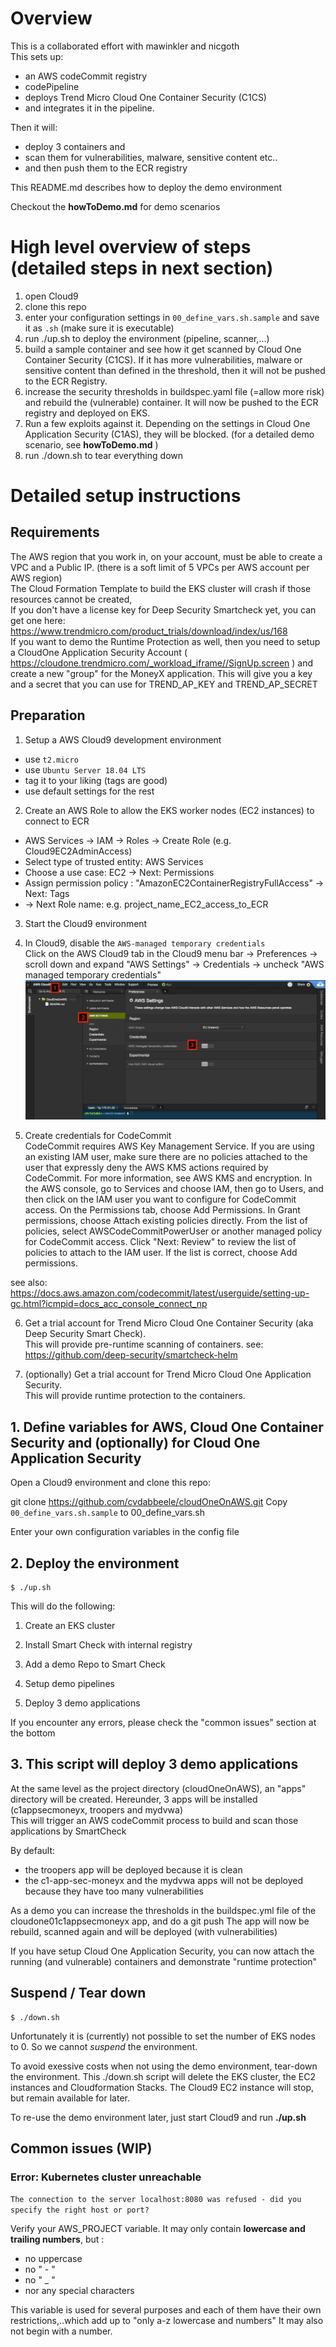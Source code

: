 # Overview
This is a collaborated effort with mawinkler and nicgoth   
This sets up:
- an AWS codeCommit registry
- codePipeline
- deploys Trend Micro Cloud One Container Security (C1CS)
- and integrates it in the pipeline.  

Then it will:
- deploy 3 containers and
- scan them for vulnerabilities, malware, sensitive content etc..
- and then push them to the ECR registry

This README.md describes how to deploy the demo environment

Checkout the **howToDemo.md** for demo scenarios

# High level overview of steps (detailed steps in next section)
1. open Cloud9
2. clone this repo
3. enter your configuration settings in `00_define_vars.sh.sample` and save it as `.sh` (make sure it is executable)
4. run ./up.sh to deploy the environment (pipeline, scanner,...)
5. build a sample container and see how it get scanned by Cloud One Container Security (C1CS).  If it has more  vulnerabilities, malware or sensitive content than defined in the threshold, then it will not be pushed to the ECR Registry.
6. increase the security thresholds in buildspec.yaml file (=allow more risk) and rebuild the (vulnerable) container.  It will now be pushed to the ECR registry and deployed on EKS.
7. Run a few exploits against it.  Depending on the settings in Cloud One Application Security (C1AS), they will be blocked.  (for a detailed demo scenario, see **howToDemo.md** )
6. run ./down.sh to tear everything down

# Detailed setup instructions

## Requirements
The AWS region that you work in, on your account, must be able to create a VPC and a Public IP. (there is a soft limit of 5 VPCs per AWS account per AWS region)  <br />
The Cloud Formation Template to build the EKS cluster will crash if those resources cannot be created, <br />
If you don't have a license key for Deep Security Smartcheck yet, you can get one here: https://www.trendmicro.com/product_trials/download/index/us/168 <br />
If you want to demo the Runtime Protection as well, then you need to setup a CloudOne Application Security Account ( https://cloudone.trendmicro.com/_workload_iframe//SignUp.screen ) and create a new "group" for the MoneyX application.  This will give you a key and a secret that you can use for TREND_AP_KEY and TREND_AP_SECRET<br />

## Preparation  
1. Setup a AWS Cloud9 development environment
  - use `t2.micro`
  - use `Ubuntu Server 18.04 LTS`
  - tag it to your liking (tags are good)
  - use default settings for the rest

2. Create an AWS Role to allow the EKS worker nodes (EC2 instances) to connect to ECR  
 - AWS Services -> IAM -> Roles -> Create Role (e.g. Cloud9EC2AdminAccess)
 - Select type of trusted entity: AWS Services
 - Choose a use case: EC2 -> Next: Permissions
 - Assign permission policy : "AmazonEC2ContainerRegistryFullAccess" -> Next: Tags
 - -> Next Role name: e.g. project_name_EC2_access_to_ECR    

3. Start the Cloud9 environment

4. In Cloud9, disable the `AWS-managed temporary credentials`  
Click on the AWS Cloud9 tab in the Cloud9 menu bar -> Preferences -> scroll down and expand "AWS Settings" -> Credentials -> uncheck "AWS managed temporary credentials"  
![](images/DisableAWSManagedTemporaryCredentials.png)

5. Create credentials for CodeCommit  
CodeCommit requires AWS Key Management Service. If you are using an existing IAM user, make sure there are no policies attached to the user that expressly deny the AWS KMS actions required by CodeCommit. For more information, see AWS KMS and encryption.
In the AWS console, go to Services and choose IAM, then go to Users, and then click on the IAM user you want to configure for CodeCommit access.
  On the Permissions tab, choose Add Permissions.
  In Grant permissions, choose Attach existing policies directly.
  From the list of policies, select AWSCodeCommitPowerUser or another managed policy for CodeCommit access.
  Click "Next: Review" to review the list of policies to attach to the IAM user.
  If the list is correct, choose Add permissions.

see also:
https://docs.aws.amazon.com/codecommit/latest/userguide/setting-up-gc.html?icmpid=docs_acc_console_connect_np

6. Get a trial account for Trend Micro Cloud One Container Security (aka Deep Security Smart Check).  
This will provide pre-runtime scanning of containers.
see: https://github.com/deep-security/smartcheck-helm

7. (optionally) Get a trial account for Trend Micro Cloud One Application Security.  
This will provide runtime protection to the containers.

## 1. Define variables for AWS, Cloud One Container Security and (optionally) for Cloud One Application Security
Open a Cloud9 environment and clone this repo:

git clone https://github.com/cvdabbeele/cloudOneOnAWS.git
Copy `00_define_vars.sh.sample` to 00_define_vars.sh

Enter your own configuration variables in the config file


## 2. Deploy the environment

```
$ ./up.sh
```
This will do the following:

1. Create an EKS cluster

2. Install Smart Check with internal registry

3. Add a demo Repo to Smart Check

4. Setup demo pipelines

5. Deploy 3 demo applications

If you encounter any errors, please check the "common issues" section at the bottom

## 3. This script will deploy 3 demo applications

At the same level as the project directory (cloudOneOnAWS), an "apps" directory will be created.
Hereunder, 3 apps will be installed (c1appsecmoneyx, troopers and mydvwa) <br />
This will trigger an AWS codeCommit process to build and scan those applications by SmartCheck

By default:
- the troopers app will be deployed because it is clean
- the c1-app-sec-moneyx and the mydvwa apps will not be deployed because they have too many vulnerabilities

As a demo you can increase the thresholds in the buildspec.yml file of the cloudone01c1appsecmoneyx app, and do a git push
The app will now be rebuild, scanned again and will be deployed (with vulnerabilities)

If you have setup Cloud One Application Security, you can now attach the running (and vulnerable) containers and demonstrate "runtime protection"


## Suspend / Tear down
```
$ ./down.sh
```
Unfortunately it is (currently) not possible to set the number of EKS nodes to 0.  So we cannot *suspend* the environment.

To avoid exessive costs when not using the demo environment, tear-down the environment.  This ./down.sh script will delete the EKS cluster, the EC2 instances and Cloudformation Stacks.  The Cloud9 EC2 instance will stop, but remain available for later.

To re-use the demo environment later, just start Cloud9 and run **./up.sh**

## Common issues (WIP)
### Error: Kubernetes cluster unreachable
`The connection to the server localhost:8080 was refused - did you specify the right host or port?`

Verify your AWS_PROJECT variable. It may only contain **lowercase and trailing numbers**, but :
- no uppercase
- no " - "
- no " _ "
- nor any special characters

This variable is used for several purposes and each of them have their own restrictions,..which add up to "only a-z lowercase and numbers"  It may also not begin with a number.
